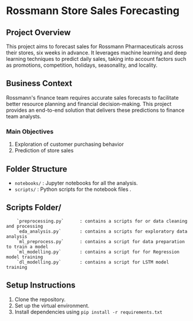# Rossmann Store Sales Forecasting

## Project Overview
This project aims to forecast sales for Rossmann Pharmaceuticals across their stores, six weeks in advance. It leverages machine learning and deep learning techniques to predict daily sales, taking into account factors such as promotions, competition, holidays, seasonality, and locality.

## Business Context
Rossmann's finance team requires accurate sales forecasts to facilitate better resource planning and financial decision-making. This project provides an end-to-end solution that delivers these predictions to finance team analysts.

### Main Objectives

1. Exploration of customer purchasing behavior
2. Prediction of store sales

## Folder Structure

- `notebooks/` : Jupyter notebooks for all the analysis.
- `scripts/`   : Python scripts for the notebook files .


## Scripts Folder/ 

```
    `preprocessing.py`      : contains a scripts for or data cleaning and processing 
    `eda_analysis.py`       : contains a scripts for exploratory data analysis 
    `ml_preprocess.py`      : contains a script for data preparation  to train a model
    `ml_modelling.py`       : contains a script for for Regression model training 
    `dl_modelling.py`       : contains a script for LSTM model training 
```


## Setup Instructions
1. Clone the repository.
2. Set up the virtual environment.
3. Install dependencies using `pip install -r requirements.txt`